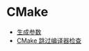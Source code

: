 # CMake

- [生成参数](/programming/compile/CMake/parameters.md)
- [CMake 跳过编译器检查](/programming/compile/CMake/skip-compiler-check.md)
